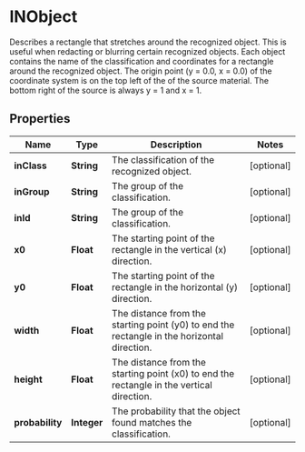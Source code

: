 

# INObject

Describes a rectangle that stretches around the recognized object. This is useful when redacting or blurring certain recognized objects. Each object contains the name of the classification and coordinates for a rectangle around the recognized object. The origin point (y = 0.0, x = 0.0) of the coordinate system is on the top left of the of the source material. The bottom right of the source is always y = 1 and x = 1.
## Properties

Name | Type | Description | Notes
------------ | ------------- | ------------- | -------------
**inClass** | **String** | The classification of the recognized object. |  [optional]
**inGroup** | **String** | The group of the classification. |  [optional]
**inId** | **String** | The group of the classification. |  [optional]
**x0** | **Float** | The starting point of the rectangle in the vertical (x) direction. |  [optional]
**y0** | **Float** | The starting point of the rectangle in the horizontal (y) direction. |  [optional]
**width** | **Float** | The distance from the starting point (y0) to end the rectangle in the horizontal direction. |  [optional]
**height** | **Float** | The distance from the starting point (x0) to end the rectangle in the vertical direction. |  [optional]
**probability** | **Integer** | The probability that the object found matches the classification. |  [optional]



